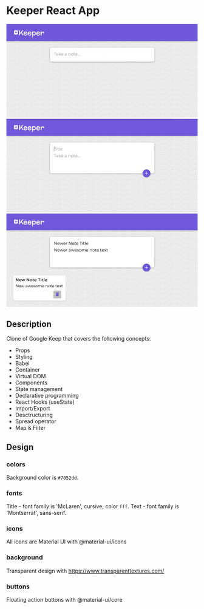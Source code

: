 # Keeper React App

![keeper-app](/img/keeperOne.png "Keeper App Screenshot")
![keeper-app](/img/keeperTwo.png "Keeper App Screenshot")
![keeper-app](/img/keeperThree.png "Keeper App Screenshot")

## Description

Clone of Google Keep that covers the following concepts: 

- Props
- Styling
- Babel
- Container
- Virtual DOM
- Components
- State management
- Declarative programming 
- React Hooks (useState)
- Import/Export
- Desctructuring 
- Spread operator 
- Map & Filter

## Design

### colors

Background color is `#7052dd`.

### fonts

Title - font family is 'McLaren', cursive; color `fff`.
Text - font family is 'Montserrat', sans-serif.

### icons

All icons are Material UI with @material-ui/icons 

### background

Transparent design with https://www.transparenttextures.com/ 

### buttons

Floating action buttons with @material-ui/core
